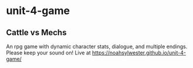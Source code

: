 # unit-4-game

## Cattle vs Mechs
An rpg game with dynamic character stats, dialogue, and multiple endings. Please keep your sound on!
Live at https://noahsylwester.github.io/unit-4-game/
